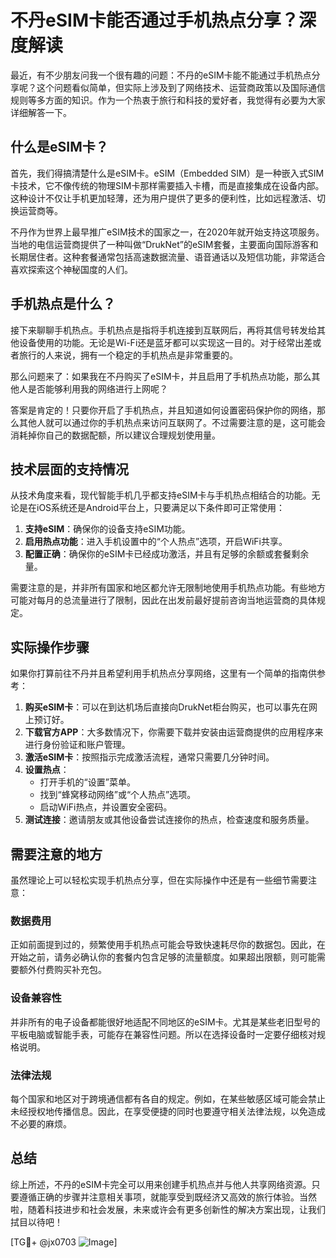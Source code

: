 # 不丹eSIM卡能否通过手机热点分享？深度解读

最近，有不少朋友问我一个很有趣的问题：不丹的eSIM卡能不能通过手机热点分享呢？这个问题看似简单，但实际上涉及到了网络技术、运营商政策以及国际通信规则等多方面的知识。作为一个热衷于旅行和科技的爱好者，我觉得有必要为大家详细解答一下。

## 什么是eSIM卡？

首先，我们得搞清楚什么是eSIM卡。eSIM（Embedded SIM）是一种嵌入式SIM卡技术，它不像传统的物理SIM卡那样需要插入卡槽，而是直接集成在设备内部。这种设计不仅让手机更加轻薄，还为用户提供了更多的便利性，比如远程激活、切换运营商等。

不丹作为世界上最早推广eSIM技术的国家之一，在2020年就开始支持这项服务。当地的电信运营商提供了一种叫做“DrukNet”的eSIM套餐，主要面向国际游客和长期居住者。这种套餐通常包括高速数据流量、语音通话以及短信功能，非常适合喜欢探索这个神秘国度的人们。

## 手机热点是什么？

接下来聊聊手机热点。手机热点是指将手机连接到互联网后，再将其信号转发给其他设备使用的功能。无论是Wi-Fi还是蓝牙都可以实现这一目的。对于经常出差或者旅行的人来说，拥有一个稳定的手机热点是非常重要的。

那么问题来了：如果我在不丹购买了eSIM卡，并且启用了手机热点功能，那么其他人是否能够利用我的网络进行上网呢？

答案是肯定的！只要你开启了手机热点，并且知道如何设置密码保护你的网络，那么其他人就可以通过你的手机热点来访问互联网了。不过需要注意的是，这可能会消耗掉你自己的数据配额，所以建议合理规划使用量。

## 技术层面的支持情况

从技术角度来看，现代智能手机几乎都支持eSIM卡与手机热点相结合的功能。无论是在iOS系统还是Android平台上，只要满足以下条件即可正常使用：

1. **支持eSIM**：确保你的设备支持eSIM功能。
2. **启用热点功能**：进入手机设置中的“个人热点”选项，开启WiFi共享。
3. **配置正确**：确保你的eSIM卡已经成功激活，并且有足够的余额或套餐剩余量。

需要注意的是，并非所有国家和地区都允许无限制地使用手机热点功能。有些地方可能对每月的总流量进行了限制，因此在出发前最好提前咨询当地运营商的具体规定。

## 实际操作步骤

如果你打算前往不丹并且希望利用手机热点分享网络，这里有一个简单的指南供参考：

1. **购买eSIM卡**：可以在到达机场后直接向DrukNet柜台购买，也可以事先在网上预订好。
2. **下载官方APP**：大多数情况下，你需要下载并安装由运营商提供的应用程序来进行身份验证和账户管理。
3. **激活eSIM卡**：按照指示完成激活流程，通常只需要几分钟时间。
4. **设置热点**：
   - 打开手机的“设置”菜单。
   - 找到“蜂窝移动网络”或“个人热点”选项。
   - 启动WiFi热点，并设置安全密码。
5. **测试连接**：邀请朋友或其他设备尝试连接你的热点，检查速度和服务质量。

## 需要注意的地方

虽然理论上可以轻松实现手机热点分享，但在实际操作中还是有一些细节需要注意：

### 数据费用
正如前面提到过的，频繁使用手机热点可能会导致快速耗尽你的数据包。因此，在开始之前，请务必确认你的套餐内包含足够的流量额度。如果超出限额，则可能需要额外付费购买补充包。

### 设备兼容性
并非所有的电子设备都能很好地适配不同地区的eSIM卡。尤其是某些老旧型号的平板电脑或智能手表，可能存在兼容性问题。所以在选择设备时一定要仔细核对规格说明。

### 法律法规
每个国家和地区对于跨境通信都有各自的规定。例如，在某些敏感区域可能会禁止未经授权地传播信息。因此，在享受便捷的同时也要遵守相关法律法规，以免造成不必要的麻烦。

## 总结

综上所述，不丹的eSIM卡完全可以用来创建手机热点并与他人共享网络资源。只要遵循正确的步骤并注意相关事项，就能享受到既经济又高效的旅行体验。当然啦，随着科技进步和社会发展，未来或许会有更多创新性的解决方案出现，让我们拭目以待吧！

[TG💪+ @jx0703 ![Image](https://github.com/user-attachments/assets/dbca1d08-cadb-493c-b0ec-ad6f7a83f270)]